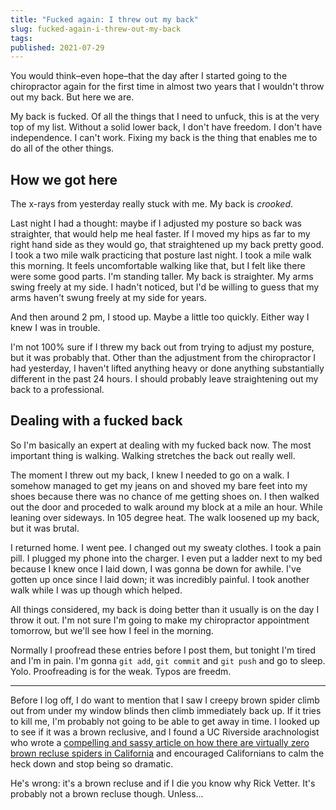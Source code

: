 ```yaml
---
title: "Fucked again: I threw out my back"
slug: fucked-again-i-threw-out-my-back
tags:
published: 2021-07-29
---
```


You would think&ndash;even hope&ndash;that the day after I started going to the chiropractor again for the first time in almost two years that I wouldn't throw out my back. But here we are.

My back is fucked. Of all the things that I need to unfuck, this is at the very top of my list. Without a solid lower back, I don't have freedom. I don't have independence. I can't work. Fixing my back is the thing that enables me to do all of the other things.

## How we got here

The x-rays from yesterday really stuck with me. My back is _crooked_.

Last night I had a thought: maybe if I adjusted my posture so back was straighter, that would help me heal faster. If I moved my hips as far to my right hand side as they would go, that straightened up my back pretty good. I took a two mile walk practicing that posture last night. I took a mile walk this morning. It feels uncomfortable walking like that, but I felt like there were some good parts. I'm standing taller. My back is straighter. My arms swing freely at my side. I hadn't noticed, but I'd be willing to guess that my arms haven't swung freely at my side for years.

And then around 2 pm, I stood up. Maybe a little too quickly. Either way I knew I was in trouble.

I'm not 100% sure if I threw my back out from trying to adjust my posture, but it was probably that. Other than the adjustment from the chiropractor I had yesterday, I haven't lifted anything heavy or done anything substantially different in the past 24 hours. I should probably leave straightening out my back to a professional.

## Dealing with a fucked back

So I'm basically an expert at dealing with my fucked back now. The most important thing is walking. Walking stretches the back out really well.

The moment I threw out my back, I knew I needed to go on a walk. I somehow managed to get my jeans on and shoved my bare feet into my shoes because there was no chance of me getting shoes on. I then walked out the door and proceded to walk around my block at a mile an hour. While leaning over sideways. In 105 degree heat. The walk loosened up my back, but it was brutal.

I returned home. I went pee. I changed out my sweaty clothes. I took a pain pill. I plugged my phone into the charger. I even put a ladder next to my bed because I knew once I laid down, I was gonna be down for awhile. I've gotten up once since I laid down; it was incredibly painful. I took another walk while I was up though which helped.

All things considered, my back is doing better than it usually is on the day I throw it out. I'm not sure I'm going to make my chiropractor appointment tomorrow, but we'll see how I feel in the morning.

Normally I proofread these entries before I post them, but tonight I'm tired and I'm in pain. I'm gonna `git add`, `git commit` and `git push` and go to sleep. Yolo. Proofreading is for the weak. Typos are freedm.

---

Before I log off, I do want to mention that I saw I creepy brown spider climb out from under my window blinds then climb immediately back up. If it tries to kill me, I'm probably not going to be able to get away in time. I looked up to see if it was a brown reclusive, and I found a UC Riverside arachnologist who wrote a [compelling and sassy article on how there are virtually zero brown recluse spiders in California](https://spiders.ucr.edu/myth-brown-recluse-fact-fear-and-loathing) and encouraged Californians to calm the heck down and stop being so dramatic.

He's wrong: it's a brown recluse and if I die you know why Rick Vetter. It's probably not a brown recluse though. Unless...
